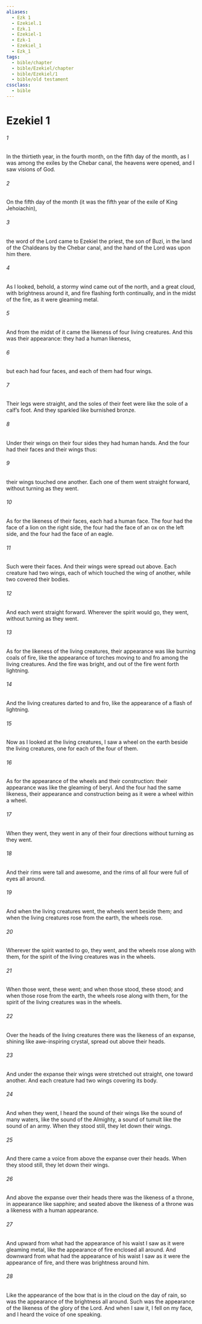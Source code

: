 ```yaml
---
aliases:
  - Ezk 1
  - Ezekiel.1
  - Ezk.1
  - Ezekiel-1
  - Ezk-1
  - Ezekiel_1
  - Ezk_1
tags:
  - bible/chapter
  - bible/Ezekiel/chapter
  - bible/Ezekiel/1
  - bible/old testament
cssclass:
  - bible
---
```


# Ezekiel 1

###### 1
In the thirtieth year, in the fourth month, on the fifth day of the month, as I was among the exiles by the Chebar canal, the heavens were opened, and I saw visions of God.
###### 2
On the fifth day of the month (it was the fifth year of the exile of King Jehoiachin),
###### 3
the word of the Lord came to Ezekiel the priest, the son of Buzi, in the land of the Chaldeans by the Chebar canal, and the hand of the Lord was upon him there.
###### 4
As I looked, behold, a stormy wind came out of the north, and a great cloud, with brightness around it, and fire flashing forth continually, and in the midst of the fire, as it were gleaming metal.
###### 5
And from the midst of it came the likeness of four living creatures. And this was their appearance: they had a human likeness,
###### 6
but each had four faces, and each of them had four wings.
###### 7
Their legs were straight, and the soles of their feet were like the sole of a calf’s foot. And they sparkled like burnished bronze.
###### 8
Under their wings on their four sides they had human hands. And the four had their faces and their wings thus:
###### 9
their wings touched one another. Each one of them went straight forward, without turning as they went.
###### 10
As for the likeness of their faces, each had a human face. The four had the face of a lion on the right side, the four had the face of an ox on the left side, and the four had the face of an eagle.
###### 11
Such were their faces. And their wings were spread out above. Each creature had two wings, each of which touched the wing of another, while two covered their bodies.
###### 12
And each went straight forward. Wherever the spirit would go, they went, without turning as they went.
###### 13
As for the likeness of the living creatures, their appearance was like burning coals of fire, like the appearance of torches moving to and fro among the living creatures. And the fire was bright, and out of the fire went forth lightning.
###### 14
And the living creatures darted to and fro, like the appearance of a flash of lightning.
###### 15
Now as I looked at the living creatures, I saw a wheel on the earth beside the living creatures, one for each of the four of them.
###### 16
As for the appearance of the wheels and their construction: their appearance was like the gleaming of beryl. And the four had the same likeness, their appearance and construction being as it were a wheel within a wheel.
###### 17
When they went, they went in any of their four directions  without turning as they went.
###### 18
And their rims were tall and awesome, and the rims of all four were full of eyes all around.
###### 19
And when the living creatures went, the wheels went beside them; and when the living creatures rose from the earth, the wheels rose.
###### 20
Wherever the spirit wanted to go, they went, and the wheels rose along with them, for the spirit of the living creatures was in the wheels.
###### 21
When those went, these went; and when those stood, these stood; and when those rose from the earth, the wheels rose along with them, for the spirit of the living creatures was in the wheels.
###### 22
Over the heads of the living creatures there was the likeness of an expanse, shining like awe-inspiring crystal, spread out above their heads.
###### 23
And under the expanse their wings were stretched out straight, one toward another. And each creature had two wings covering its body.
###### 24
And when they went, I heard the sound of their wings like the sound of many waters, like the sound of the Almighty, a sound of tumult like the sound of an army. When they stood still, they let down their wings.
###### 25
And there came a voice from above the expanse over their heads. When they stood still, they let down their wings.
###### 26
And above the expanse over their heads there was the likeness of a throne, in appearance like sapphire; and seated above the likeness of a throne was a likeness with a human appearance.
###### 27
And upward from what had the appearance of his waist I saw as it were gleaming metal, like the appearance of fire enclosed all around. And downward from what had the appearance of his waist I saw as it were the appearance of fire, and there was brightness around him.
###### 28
Like the appearance of the bow that is in the cloud on the day of rain, so was the appearance of the brightness all around. Such was the appearance of the likeness of the glory of the Lord. And when I saw it, I fell on my face, and I heard the voice of one speaking.


